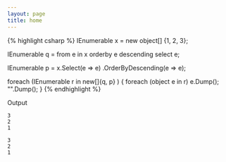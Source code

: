 ```yaml
---
layout: page
title: home
---
```


{% highlight csharp %}
IEnumerable<object> x = new object[] {1, 2, 3};

IEnumerable<object> q = from e in x
                        orderby e descending
                        select e;
                        
IEnumerable<object> p =
  x.Select(e => e)
   .OrderByDescending(e => e);

foreach (IEnumerable<object> r in new[]{q, p} ) {
  foreach (object e in r)
    e.Dump();
  "".Dump();
}
{% endhighlight %}

Output

```
3
2
1

3
2
1
```
